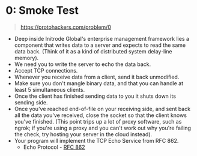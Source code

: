 # 0: Smoke Test
> https://protohackers.com/problem/0

-  Deep inside Initrode Global's enterprise management framework lies a component that writes data to a server and expects to read the same data back. (Think of it as a kind of distributed system delay-line memory). 
- We need you to write the server to echo the data back.
- Accept TCP connections.
- Whenever you receive data from a client, send it back unmodified.
- Make sure you don't mangle binary data, and that you can handle at least 5 simultaneous clients.
- Once the client has finished sending data to you it shuts down its sending side. 
- Once you've reached end-of-file on your receiving side, and sent back all the data you've received, close the socket so that the client knows you've finished. (This point trips up a lot of proxy software, such as ngrok; if you're using a proxy and you can't work out why you're failing the check, try hosting your server in the cloud instead).
- Your program will implement the TCP Echo Service from RFC 862.
    - Echo Protocol - [RFC 862](https://www.rfc-editor.org/rfc/rfc862.html)


